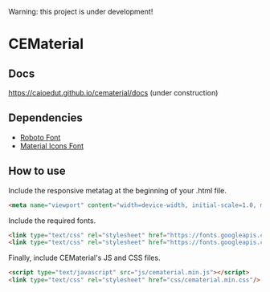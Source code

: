 Warning: this project is under development!

# CEMaterial

## Docs
https://caioedut.github.io/cematerial/docs (under construction)

## Dependencies
- [Roboto Font](https://fonts.googleapis.com/css?family=Roboto:300,400,500,700)
- [Material Icons Font](https://fonts.googleapis.com/icon?family=Material+Icons)

## How to use

Include the responsive metatag at the beginning of your .html file.

```html
<meta name="viewport" content="width=device-width, initial-scale=1.0, maximum-scale=2.0"/>
```

Include the required fonts.

```html
<link type="text/css" rel="stylesheet" href="https://fonts.googleapis.com/css?family=Roboto:300,400,500,700"/>
<link type="text/css" rel="stylesheet" href="https://fonts.googleapis.com/icon?family=Material+Icons"/>
```
Finally, include CEMaterial's JS and CSS files.

```html
<script type="text/javascript" src="js/cematerial.min.js"></script>
<link type="text/css" rel="stylesheet" href="css/cematerial.min.css"/>
```